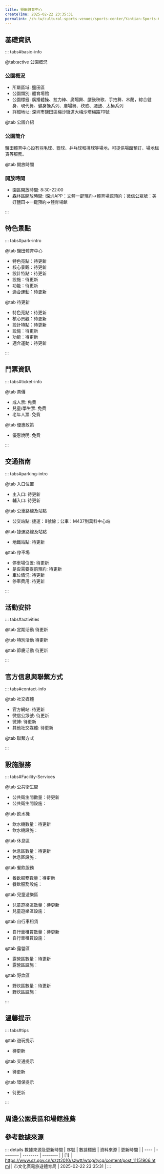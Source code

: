 ```yaml
---
title: 鹽田體育中心
createTime: 2025-02-22 23:35:31
permalink: /zh-tw/cultural-sports-venues/sports-center/Yantian-Sports-Center/
---
```



<script setup>
import ImageSwiper from '/.vuepress/theme/components/ImageSwiper.vue'
// 轮播图数据
const swiperItems = [
    {
                link: 'https://www.sz.gov.cn/img/4/4104/4104974/11151906.jpg',
                title: '鹽田體育中心',
                description: '鹽田體育中心設有羽毛球、籃球、乒乓球和排球等場地，可提供場館預訂、場地租賃等服務。...',
                author: '市文化廣電旅遊體育局',
                date: '2025/02/23'
                },
  {
                link: 'https://www.sz.gov.cn/img/4/4104/4104974/11151906.jpg',
                title: '鹽田體育中心',
                description: '鹽田體育中心設有羽毛球、籃球、乒乓球和排球等場地，可提供場館預訂、場地租賃等服務。...',
                author: '市文化廣電旅遊體育局',
                date: '2025/02/23'
                }
]
// 配置项
const swiperConfig = {
  height: 500,
  showInfo: true
}
</script>
<!-- 轮播图组件 -->
<ImageSwiper :items="swiperItems" :config="swiperConfig" />



## 基礎資訊

::: tabs#basic-info

@tab:active 公園概況
### 公園概況
- 所屬區域: 鹽田區
- 公園類別: 體育場館
- 公園標籤: 廣播體操、拉力棒、廣場舞、腰鼓秧歌、手拍舞、木蘭，綜合健身、現代舞、健身操系列、廣場舞、秧歌、腰鼓、太極系列
- 詳細地址: 深圳市鹽田區梅沙街道大梅沙環梅路70號

@tab 公園介紹
### 公園簡介
鹽田體育中心設有羽毛球、籃球、乒乓球和排球等場地，可提供場館預訂、場地租賃等服務。

@tab 開放時間
### 開放時間
- 園區開放時間: 8:30-22:00
- 森林區開放時間: i深圳APP：文體一鍵預約→體育場館預約；微信公眾號：美好鹽田→一鍵預約→體育場館

:::

## 特色景點

::: tabs#park-intro

@tab 鹽田體育中心
<ImageCard
image="https://www.sz.gov.cn/img/4/4104/4104974/11151906.jpg"
    title="鹽田體育中心"
    description="鹽田體育中心設有羽毛球、籃球、乒乓球和排球等場地，可提供場館預訂、場地租賃等服務。"
    date=""
    author="市文化廣電旅遊體育局"
/>


- 特色亮點：待更新
- 核心景觀：待更新
- 設計特點：待更新
- 設施：待更新
- 功能：待更新
- 適合運動：待更新

@tab 待更新
<ImageCard
image="https://www.sz.gov.cn/img/4/4104/4104974/11151906.jpg"
    title="鹽田體育中心"
    description="鹽田體育中心設有羽毛球、籃球、乒乓球和排球等場地，可提供場館預訂、場地租賃等服務。"
    date=""
    author="市文化廣電旅遊體育局"
/>


- 特色亮點：待更新
- 核心景觀：待更新
- 設計特點：待更新
- 設施：待更新
- 功能：待更新
- 適合運動：待更新

:::

## 門票資訊

::: tabs#ticket-info

@tab 票價
- 成人票: 免費
- 兒童/學生票: 免費
- 老年人票: 免費

@tab 優惠政策
- 優惠說明: 免費

:::

## 交通指南

::: tabs#parking-intro

@tab 入口位置
- 主入口: 待更新
- 輔入口: 待更新

@tab 公車路線及站點
- 公交站點: 捷運：8號線；公車：M437到萬科中心站

@tab 捷運路線及站點
- 地鐵站點: 待更新

@tab 停車場
- 停車場位置: 待更新
- 是否需要提前預約: 待更新
- 車位情況: 待更新
- 停車費用: 待更新

:::

## 活動安排

::: tabs#activities

@tab 定期活動
待更新

@tab 特別活動
待更新

@tab 節慶活動
待更新

:::

## 官方信息與聯繫方式

::: tabs#contact-info

@tab 社交媒體
- 官方網站: 待更新
- 微信公眾號: 待更新
- 微博: 待更新
- 其他社交媒體: 待更新

@tab 聯繫方式

:::

## 設施服務

::: tabs#Facility-Services

@tab 公共衛生間
- 公共衛生間數量：待更新
- 公共衛生間設施：

@tab 飲水機
- 飲水機數量：待更新
- 飲水機設施：

@tab 休息區
- 休息區數量：待更新
- 休息區設施：

@tab 餐飲服務
- 餐飲服務數量：待更新
- 餐飲服務設施：

@tab 兒童遊樂區
- 兒童遊樂區數量：待更新
- 兒童遊樂區設施：

@tab 自行車租賃
- 自行車租賃數量：待更新
- 自行車租賃設施：

@tab 露營區
- 露營區數量：待更新
- 露營區設施：

@tab 野炊區
- 野炊區數量：待更新
- 野炊區設施：

:::

## 溫馨提示

::: tabs#tips

@tab 遊玩提示
- 待更新

@tab 交通提示
- 待更新

@tab 環保提示
- 待更新

:::

## 周邊公園景區和場館推薦

<CardGrid>
  <ImageCard
        image="https://www.sz.gov.cn/img/4/4104/4104975/11151907.jpg"
        title="鹽田區體育發展服務中心網球場"
        description="鹽田區體育發展服務中心網球場設有6片室外標準網球場地，1片練習場，並配備專業燈光及地膠。"
        href="/zh-tw/cultural-sports-venues/sports-center/Yantian-District-Sports-Development-Service-Center-Tennis-Court/"
        author="待更新"
        date="2025/01/02"
      />
      <ImageCard
        image="https://www.sz.gov.cn/img/4/4104/4104975/11151907.jpg"
        title="鹽田區體育發展服務中心網球場"
        description="鹽田區體育發展服務中心網球場設有6片室外標準網球場地，1片練習場，並配備專業燈光及地膠。"
        href="/zh-tw/cultural-sports-venues/sports-center/Yantian-District-Sports-Development-Service-Center-Tennis-Court/"
        author="待更新"
        date="2025/01/02"
      />
    </CardGrid>


## 參考數據來源

::: details 數據來源及更新時間
| 序號 | 數據標籤 | 資料來源 | 更新時間 |
| ---- | -------- | -------- | -------- |
| [1] | https://www.sz.gov.cn/szzt2010/szwtt/wtcg/tycg/content/post_11151906.html | 市文化廣電旅遊體育局 | 2025-02-22 23:35:31 |
:::

